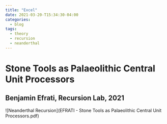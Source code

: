 ```yaml
---
title: "Excel"
date: 2021-03-20-T15:34:30-04:00
categories:
  - blog
tags:
  - theory
  - recursion
  - neanderthal
---
```


# Stone Tools as Palaeolithic Central Unit Processors

## Benjamin Efrati, Recursion Lab, 2021

![Neanderthal Recursion](EFRATI - Stone Tools as Palaeolithic Central Unit Processors.pdf)

